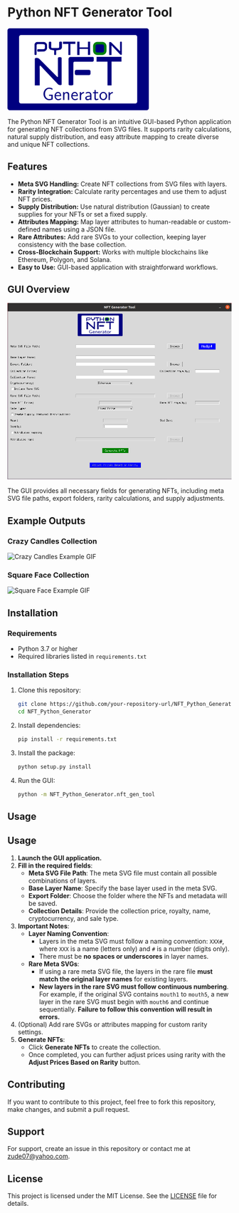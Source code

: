 # Python NFT Generator Tool

![Python NFT Generator Logo](/NFT_Python_generator/figures/tool_logo.png)

The Python NFT Generator Tool is an intuitive GUI-based Python application for generating NFT collections from SVG files. It supports rarity calculations, natural supply distribution, and easy attribute mapping to create diverse and unique NFT collections.

## Features

- **Meta SVG Handling:** Create NFT collections from SVG files with layers.
- **Rarity Integration:** Calculate rarity percentages and use them to adjust NFT prices.
- **Supply Distribution:** Use natural distribution (Gaussian) to create supplies for your NFTs or set a fixed supply.
- **Attributes Mapping:** Map layer attributes to human-readable or custom-defined names using a JSON file.
- **Rare Attributes:** Add rare SVGs to your collection, keeping layer consistency with the base collection.
- **Cross-Blockchain Support:** Works with multiple blockchains like Ethereum, Polygon, and Solana.
- **Easy to Use:** GUI-based application with straightforward workflows.

## GUI Overview

![NFT Generator Tool GUI](/NFT_Python_generator/figures/nft_gen_gui.png)

The GUI provides all necessary fields for generating NFTs, including meta SVG file paths, export folders, rarity calculations, and supply adjustments.

## Example Outputs

### Crazy Candles Collection
![Crazy Candles Example GIF](./path_to_crazy_candles_example.gif)

### Square Face Collection
![Square Face Example GIF](./path_to_square_face_example.gif)

## Installation

### Requirements

- Python 3.7 or higher
- Required libraries listed in `requirements.txt`

### Installation Steps

1. Clone this repository:
   ```bash
   git clone https://github.com/your-repository-url/NFT_Python_Generator.git
   cd NFT_Python_Generator
   ```

2. Install dependencies:
   ```bash
   pip install -r requirements.txt
   ```

3. Install the package:
   ```bash
   python setup.py install
   ```

4. Run the GUI:
   ```bash
   python -m NFT_Python_Generator.nft_gen_tool
   ```

## Usage

## Usage

1. **Launch the GUI application.**
2. **Fill in the required fields**:
   - **Meta SVG File Path**: The meta SVG file must contain all possible combinations of layers.
   - **Base Layer Name**: Specify the base layer used in the meta SVG.
   - **Export Folder**: Choose the folder where the NFTs and metadata will be saved.
   - **Collection Details**: Provide the collection price, royalty, name, cryptocurrency, and sale type.
3. **Important Notes**:
   - **Layer Naming Convention**:
     - Layers in the meta SVG must follow a naming convention: `XXX#`, where `XXX` is a name (letters only) and `#` is a number (digits only).
     - There must be **no spaces or underscores** in layer names.
   - **Rare Meta SVGs**:
     - If using a rare meta SVG file, the layers in the rare file **must match the original layer names** for existing layers.
     - **New layers in the rare SVG must follow continuous numbering**. For example, if the original SVG contains `mouth1` to `mouth5`, a new layer in the rare SVG must begin with `mouth6` and continue sequentially. **Failure to follow this convention will result in errors.**
4. (Optional) Add rare SVGs or attributes mapping for custom rarity settings.
5. **Generate NFTs**:
   - Click **Generate NFTs** to create the collection.
   - Once completed, you can further adjust prices using rarity with the **Adjust Prices Based on Rarity** button.

## Contributing

If you want to contribute to this project, feel free to fork this repository, make changes, and submit a pull request.

## Support

For support, create an issue in this repository or contact me at zude07@yahoo.com.

## License

This project is licensed under the MIT License. See the [LICENSE](./LICENSE) file for details.
